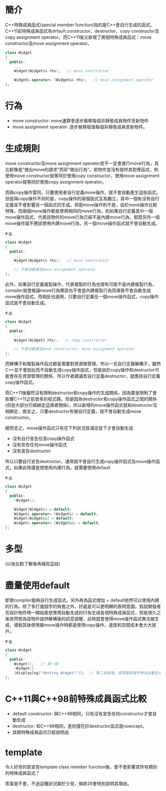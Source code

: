 # 簡介
C++特殊成員函式(special member function)指的是C++會自行生成的函式。C++11前特殊成員函式有drfault constructor、destructor、copy constructor及copy assignment operator。而C++11後又新增了兩個特殊成員函式：move constructor及move assignment operator。

```cpp
class Widget
{
  public:
    ...
    Widget(Widget&& rhs);   // move constructor

    Widget& operator= (Widget&& rhs);   // move assignment operator
};
```

# 行為
- move constructor: move運算會逐步搬移每個非靜態成員物件至新物件
- move assignment operator: 逐步搬移賦值每個非靜態成員至新物件。

# 生成規則
move constructor及move assignment operator並不一定會進行move行為，其比較像是"做出move的請求"而非"做出行為"。若物件並沒有提供其對應函式，則使用move constructor就等同於使用copy constructor，使用move assignment operator就等同於使用copy assignment operator。

而與copy操作雷同，只要使用者自行定義move操作，就不會自動產生這些函式。但是與copy操作不同的是，copy操作的兩個函式互為獨立，其中一個有沒有自行定義並不會影響另一個函式的生成。但是move操作則不是，由於move操作比較特殊，而兩個move操作都是使用相同的move行為，則如果自行定義其中一個move操作函式，代表該物件的move行為已經不是內建move行為，那麼另外一個move操作就不應該使用內建move行為，另一個move操作函式就不會自動生成。

e.g.
```cpp
class Widget
{
  public:
    ...
    Widget(Widget&& rhs);   // move constructor

    // 不會自動產生move assignment operator
};
```

此外，如果自行定義複製操作，代表複製的行為也很有可能不是內建複製行為，compiler就會推論move行為應該也不會是內建複製行為而導致不會自動生成move操作函式。而相反也適用，只要自行定義任一個move操作函式，copy操作函式就不會自動生成。

e.g.
```cpp
class Widget
{
  public:
    ...
    Widget(Widget& rhs);   // copy constructor

    // 不會自動產生move constructor、move assignment operator
};
```

而解構子和複製操作函式都是需要對資源做管理，所以一旦自行定義解構子，雖然C++並不會因此而不自動生成copy操作函式，但是由於copy操作和destructor可能會存在資源管理的關係，所以作者建議若自行定義destructor，就應該自行定義copy操作函式。

而C++11後雖然沒有限制destructor和copy操作的生成關係，因為要是限制了會影響C++11之前很多的程式碼，但是因為destructor和copy操作函式之間的關係(但是大部分已經綁定這兩者關係)，所以新增的move操作函式就和destructor互相綁定，換言之，只要destructor有被自行定義，就不會自動生成move constructor。

總而言之，move操作函式只有在下列狀況皆滿足底下才會自動生成

- 沒有自行宣告任意copy操作函式
- 沒有宣告任何move操作函式
- 沒有宣告destructor

所以只要自行宣告destructor，通常就不會自行生成copy操作函式及move操作函式，如果此時還是想使用內建行為，就需要使用default

e.g.
```cpp
class Widget
{
  public:
    ~Widget();

    Widget(Widget&) = default;
    Widget& operator= (Widget&) = default;
    Widget(Widget&&) = default;
    Widget& operator= (Widget&&) = default;
};
```

# 多型
(以後比較了解後再補完這段)

# 盡量使用default
即使compiler能夠自行生成函式，另外再為函式增加 = default依然可以使用內建的行為。除了多打幾個字的負擔之外，好處是可以更明顯的表明意圖。假設開發者在設計物件時一開始是想使用自動生成的行為生成各個特殊成員函式，但是很久之後突然想為該物件提供解構後的訊息提醒，此時就會使得move操作函式無法被生成，導致其後使用搬move操作時都是使用copy操作，速度和空間成本會大大提升。

e.g.
```cpp
class Widget
{
  public:
    Widget();   // 第一版
    ~Widget()
    {displaylog("destroy Widget!")};  // 第二版新增，使得搬移操作無法自動生成
};
```

# C++11與C++98前特殊成員函式比較
- default constructor: 與C++98相同，只有沒有宣告任何constructor才會自動生成
- destructor: 和C++98相同，差別僅在於destructor函式是noexcept。
- 其餘特殊成員函式已經說明過

# template
令人好奇的是宣告template class member function後，會不會影響其所有類別的特殊成員函式？

答案是不會，不過這種狀況屬於少見，條款26會特別說明其理由。